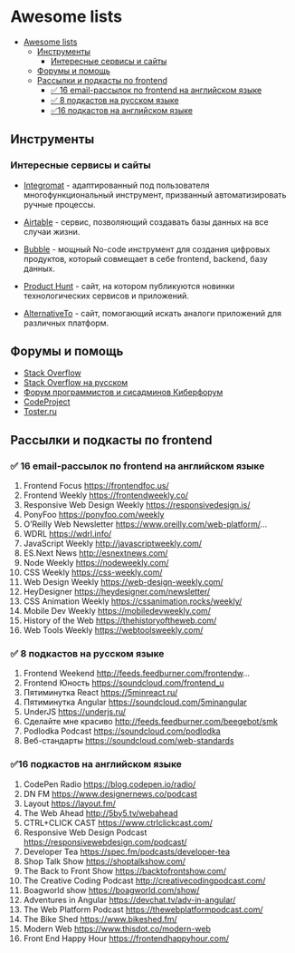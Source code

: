 # Awesome lists
- [Awesome lists](#awesome-lists)
  - [Инструменты](#инструменты)
    - [Интересные сервисы и сайты](#интересные-сервисы-и-сайты)
  - [Форумы и помощь](#форумы-и-помощь)
  - [Рассылки и подкасты по frontend](#рассылки-и-подкасты-по-frontend)
    - [✅ 16 email-рассылок по frontend на английском языке](#-16-email-рассылок-по-frontend-на-английском-языке)
    - [✅ 8 подкастов на русском языке](#-8-подкастов-на-русском-языке)
    - [✅16 подкастов на английском языке](#16-подкастов-на-английском-языке)

## Инструменты
### Интересные сервисы и сайты
* [Integromat](https://www.integromat.com/en/) - адаптированный под пользователя многофункциональный инструмент, призванный автоматизировать ручные процессы.
* [Airtable](https://airtable.com/) - сервис, позволяющий создавать базы данных на все случаи жизни.
* [Bubble](https://bubble.io/) - мощный No-code инструмент для создания цифровых продуктов, который совмещает в себе frontend, backend, базу данных. 
  
* [Product Hunt](https://www.producthunt.com/) - сайт, на котором публикуются новинки технологических сервисов и приложений.
  
* [AlternativeTo](https://alternativeto.net/) - сайт, помогающий искать аналоги приложений для различных платформ.



## Форумы и помощь
* [Stack Overflow](https://stackoverflow.com/) 
* [Stack Overflow на русском](https://ru.stackoverflow.com/)
* [Форум программистов и сисадминов Киберфорум](http://www.cyberforum.ru/)
* [CodeProject](https://www.codeproject.com/)
* [Toster.ru](https://toster.ru/tags)

## Рассылки и подкасты по frontend
### ✅ 16 email-рассылок по frontend на английском языке 

1. Frontend Focus https://frontendfoc.us/
2. Frontend Weekly https://frontendweekly.co/
3. Responsive Web Design Weekly https://responsivedesign.is/
4. PonyFoo https://ponyfoo.com/weekly
5. O’Reilly Web Newsletter https://www.oreilly.com/web-platform/...
6. WDRL https://wdrl.info/
7. JavaScript Weekly http://javascriptweekly.com/
8. ES.Next News http://esnextnews.com/
9. Node Weekly https://nodeweekly.com/
10. CSS Weekly https://css-weekly.com/
11. Web Design Weekly https://web-design-weekly.com/
12. HeyDesigner https://heydesigner.com/newsletter/
13. CSS Animation Weekly https://cssanimation.rocks/weekly/
14. Mobile Dev Weekly https://mobiledevweekly.com/
15. History of the Web https://thehistoryoftheweb.com/
16. Web Tools Weekly https://webtoolsweekly.com/


### ✅ 8 подкастов на русском языке

1. Frontend Weekend http://feeds.feedburner.com/frontendw...
2. Frontend Юность https://soundcloud.com/frontend_u
3. Пятиминутка React https://5minreact.ru/
4. Пятиминутка Angular https://soundcloud.com/5minangular
5. UnderJS https://underjs.ru/
6. Сделайте мне красиво http://feeds.feedburner.com/beegebot/smk
7. Podlodka Podcast https://soundcloud.com/podlodka
8. Веб-стандарты https://soundcloud.com/web-standards

### ✅16 подкастов на английском языке

1. CodePen Radio https://blog.codepen.io/radio/
2. DN FM https://www.designernews.co/podcast
3. Layout https://layout.fm/
4. The Web Ahead http://5by5.tv/webahead
5. CTRL+CLICK CAST https://www.ctrlclickcast.com/
6. Responsive Web Design Podcast https://responsivewebdesign.com/podcast/
7. Developer Tea https://spec.fm/podcasts/developer-tea
8. Shop Talk Show https://shoptalkshow.com/
9. The Back to Front Show https://backtofrontshow.com/
10. The Creative Coding Podcast http://creativecodingpodcast.com/
11. Boagworld show https://boagworld.com/show/
12. Adventures in Angular https://devchat.tv/adv-in-angular/
13. The Web Platform Podcast https://thewebplatformpodcast.com/
14. The Bike Shed https://www.bikeshed.fm/
15. Modern Web https://www.thisdot.co/modern-web
16. Front End Happy Hour https://frontendhappyhour.com/